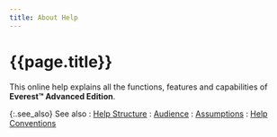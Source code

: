 ```yaml
---
title: About Help
---
```


# {{page.title}}

This online help explains all the functions, features and capabilities of **Everest&trade; Advanced Edition**.

{:.see_also}
See also
: [Help Structure]({{site.aoh_baseurl}}/help-structure.html)
: [Audience]({{site.aoh_baseurl}}/audience.html)
: [Assumptions]({{site.aoh_baseurl}}/assumptions.html)
: [Help Conventions]({{site.aoh_baseurl}}/help-conventions.html)
